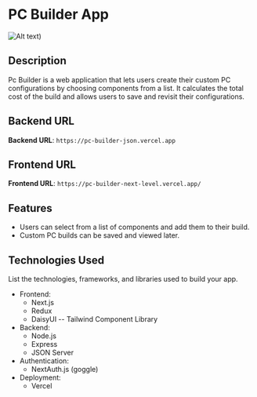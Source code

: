 # PC Builder App

![Alt text](https://i.ibb.co/hg5JDDb/demo.png))

## Description

Pc Builder is a web application that lets users create their custom PC configurations by choosing components from a list. It calculates the total cost of the build and allows users to save and revisit their configurations.

## Backend URL

**Backend URL**: `https://pc-builder-json.vercel.app`

## Frontend URL

**Frontend URL**: `https://pc-builder-next-level.vercel.app/`

## Features

- Users can select from a list of components and add them to their build.
- Custom PC builds can be saved and viewed later.

## Technologies Used

List the technologies, frameworks, and libraries used to build your app.

- Frontend:
  - Next.js
  - Redux
  - DaisyUI -- Tailwind Component Library
- Backend:
  - Node.js
  - Express
  - JSON Server
- Authentication:
  - NextAuth.js (goggle)
- Deployment:
  - Vercel
